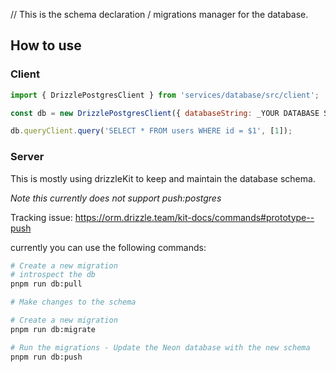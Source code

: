 // This is the schema declaration / migrations manager for the database.

## How to use

### Client
```js
import { DrizzlePostgresClient } from 'services/database/src/client';

const db = new DrizzlePostgresClient({ databaseString: _YOUR DATABASE STRING_ });

db.queryClient.query('SELECT * FROM users WHERE id = $1', [1]);
```

### Server

This is mostly using drizzleKit to keep and maintain the database schema.

_Note this currently does not support push:postgres_

Tracking issue: https://orm.drizzle.team/kit-docs/commands#prototype--push

currently you can use the following commands:

```bash
# Create a new migration
# introspect the db
pnpm run db:pull

# Make changes to the schema

# Create a new migration 
pnpm run db:migrate

# Run the migrations - Update the Neon database with the new schema
pnpm run db:push
```

